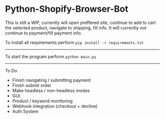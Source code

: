 # Python-Shopify-Browser-Bot

This is still a WIP, currently will open preffered site, continue to add to cart the selected product, navigate to shipping, fill info. It will currently not continue to payment/fill payment info.

To install all requirements perform ``pip install -r requirements.txt``

------------------------------

To start the program perform ``python main.py``

------------------------------

To Do
- Finish navigating / submitting payment
- Finish submit order
- Make headless / non-headless modes
- GUI
- Product / keyword monitoring
- Webhook integration (checkout + decline)
- Auth System
